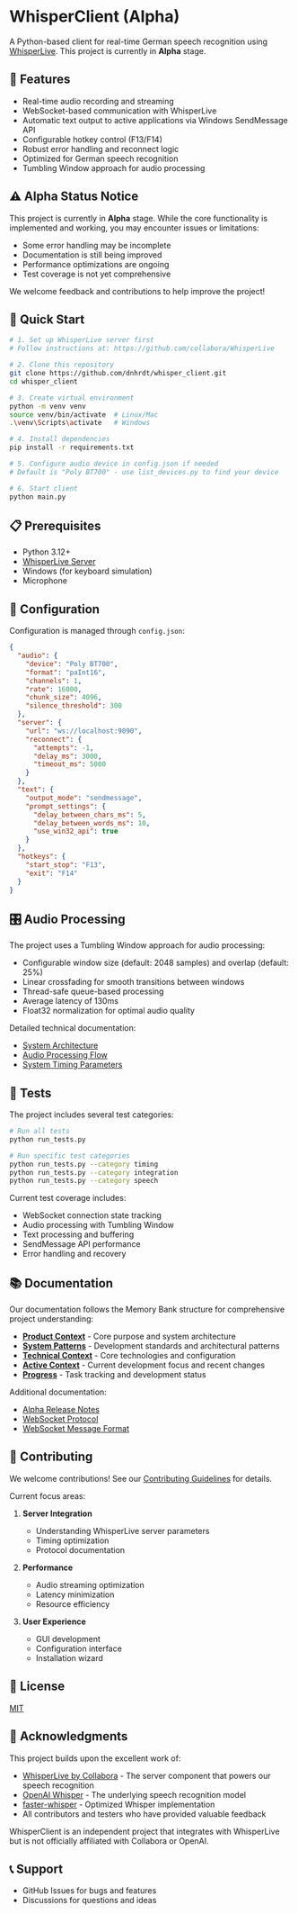# WhisperClient (Alpha)

A Python-based client for real-time German speech recognition using [WhisperLive](https://github.com/collabora/WhisperLive). This project is currently in **Alpha** stage.

## 🎯 Features

- Real-time audio recording and streaming
- WebSocket-based communication with WhisperLive
- Automatic text output to active applications via Windows SendMessage API
- Configurable hotkey control (F13/F14)
- Robust error handling and reconnect logic
- Optimized for German speech recognition
- Tumbling Window approach for audio processing

## ⚠️ Alpha Status Notice

This project is currently in **Alpha** stage. While the core functionality is implemented and working, you may encounter issues or limitations:

- Some error handling may be incomplete
- Documentation is still being improved
- Performance optimizations are ongoing
- Test coverage is not yet comprehensive

We welcome feedback and contributions to help improve the project!

## 🚀 Quick Start

```bash
# 1. Set up WhisperLive server first
# Follow instructions at: https://github.com/collabora/WhisperLive

# 2. Clone this repository
git clone https://github.com/dnhrdt/whisper_client.git
cd whisper_client

# 3. Create virtual environment
python -m venv venv
source venv/bin/activate  # Linux/Mac
.\venv\Scripts\activate   # Windows

# 4. Install dependencies
pip install -r requirements.txt

# 5. Configure audio device in config.json if needed
# Default is "Poly BT700" - use list_devices.py to find your device

# 6. Start client
python main.py
```

## 📋 Prerequisites

- Python 3.12+
- [WhisperLive Server](https://github.com/collabora/WhisperLive)
- Windows (for keyboard simulation)
- Microphone

## 🔧 Configuration

Configuration is managed through `config.json`:
```json
{
  "audio": {
    "device": "Poly BT700",
    "format": "paInt16",
    "channels": 1,
    "rate": 16000,
    "chunk_size": 4096,
    "silence_threshold": 300
  },
  "server": {
    "url": "ws://localhost:9090",
    "reconnect": {
      "attempts": -1,
      "delay_ms": 3000,
      "timeout_ms": 5000
    }
  },
  "text": {
    "output_mode": "sendmessage",
    "prompt_settings": {
      "delay_between_chars_ms": 5,
      "delay_between_words_ms": 10,
      "use_win32_api": true
    }
  },
  "hotkeys": {
    "start_stop": "F13",
    "exit": "F14"
  }
}
```

## 🎛️ Audio Processing

The project uses a Tumbling Window approach for audio processing:

- Configurable window size (default: 2048 samples) and overlap (default: 25%)
- Linear crossfading for smooth transitions between windows
- Thread-safe queue-based processing
- Average latency of 130ms
- Float32 normalization for optimal audio quality

Detailed technical documentation:
- [System Architecture](docs/diagrams/architecture/system_modules.md)
- [Audio Processing Flow](docs/diagrams/sequence/audio_processing.md)
- [System Timing Parameters](docs/diagrams/timing/system_timings.md)

## 🧪 Tests

The project includes several test categories:

```bash
# Run all tests
python run_tests.py

# Run specific test categories
python run_tests.py --category timing
python run_tests.py --category integration
python run_tests.py --category speech
```

Current test coverage includes:
- WebSocket connection state tracking
- Audio processing with Tumbling Window
- Text processing and buffering
- SendMessage API performance
- Error handling and recovery

## 📚 Documentation

Our documentation follows the Memory Bank structure for comprehensive project understanding:

- **[Product Context](cline_docs/productContext.md)** - Core purpose and system architecture
- **[System Patterns](cline_docs/systemPatterns.md)** - Development standards and architectural patterns
- **[Technical Context](cline_docs/techContext.md)** - Core technologies and configuration
- **[Active Context](cline_docs/activeContext.md)** - Current development focus and recent changes
- **[Progress](cline_docs/progress.md)** - Task tracking and development status

Additional documentation:
- [Alpha Release Notes](docs/alpha_release_notes.md)
- [WebSocket Protocol](docs/websocket_protocol.md)
- [WebSocket Message Format](docs/websocket_message_format.md)

## 🤝 Contributing

We welcome contributions! See our [Contributing Guidelines](CONTRIBUTING.md) for details.

Current focus areas:

1. **Server Integration**
   - Understanding WhisperLive server parameters
   - Timing optimization
   - Protocol documentation

2. **Performance**
   - Audio streaming optimization
   - Latency minimization
   - Resource efficiency

3. **User Experience**
   - GUI development
   - Configuration interface
   - Installation wizard

## 📝 License

[MIT](LICENSE)

## 🙏 Acknowledgments

This project builds upon the excellent work of:

- [WhisperLive by Collabora](https://github.com/collabora/WhisperLive) - The server component that powers our speech recognition
- [OpenAI Whisper](https://github.com/openai/whisper) - The underlying speech recognition model
- [faster-whisper](https://github.com/guillaumekln/faster-whisper) - Optimized Whisper implementation
- All contributors and testers who have provided valuable feedback

WhisperClient is an independent project that integrates with WhisperLive but is not officially affiliated with Collabora or OpenAI.

## 📞 Support

- GitHub Issues for bugs and features
- Discussions for questions and ideas
